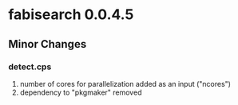 # fabisearch 0.0.4.5

## Minor Changes ##
### detect.cps ###
1. number of cores for parallelization added as an input ("ncores")
2. dependency to "pkgmaker" removed
